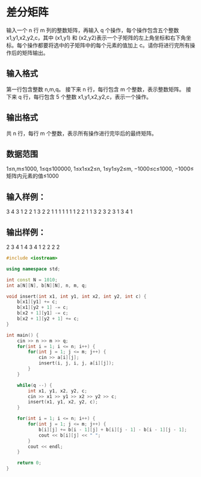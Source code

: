 # 差分矩阵

输入一个 n 行 m 列的整数矩阵，再输入 q 个操作，每个操作包含五个整数 x1,y1,x2,y2,c，其中 (x1,y1) 和 (x2,y2)表示一个子矩阵的左上角坐标和右下角坐标。每个操作都要将选中的子矩阵中的每个元素的值加上 c。请你将进行完所有操作后的矩阵输出。

## 输入格式

第一行包含整数 n,m,q。
接下来 n 行，每行包含 m 个整数，表示整数矩阵。
接下来 q 行，每行包含 5 个整数 x1,y1,x2,y2,c，表示一个操作。

## 输出格式

共 n 行，每行 m 个整数，表示所有操作进行完毕后的最终矩阵。

## 数据范围

1≤n,m≤1000,
1≤q≤100000,
1≤x1≤x2≤n,
1≤y1≤y2≤m,
−1000≤c≤1000,
−1000≤矩阵内元素的值≤1000

## 输入样例：

3 4 3
1 2 2 1
3 2 2 1
1 1 1 1
1 1 2 2 1
1 3 2 3 2
3 1 3 4 1

## 输出样例：

2 3 4 1
4 3 4 1
2 2 2 2

```cpp
#include <iostream>

using namespace std;

int const N = 1010;
int a[N][N], b[N][N], n, m, q;

void insert(int x1, int y1, int x2, int y2, int c) {
    b[x1][y1] += c;
    b[x1][y2 + 1] -= c;
    b[x2 + 1][y1] -= c;
    b[x2 + 1][y2 + 1] += c;
}

int main() {
    cin >> n >> m >> q;
    for(int i = 1; i <= n; i++) {
        for(int j = 1; j <= m; j++) {
            cin >> a[i][j];
            insert(i, j, i, j, a[i][j]);
        }
    }

    while(q --) {
        int x1, y1, x2, y2, c;
        cin >> x1 >> y1 >> x2 >> y2 >> c;
        insert(x1, y1, x2, y2, c);
    }

    for(int i = 1; i <= n; i++) {
        for(int j = 1; j <= m; j++) {
            b[i][j] += b[i - 1][j] + b[i][j - 1] - b[i - 1][j - 1];
            cout << b[i][j] << " ";
        }
        cout << endl;
    }

    return 0;
}
```
